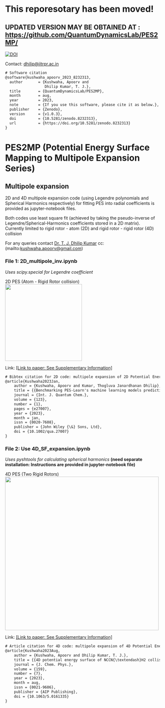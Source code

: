 # This reporesotary has been moved!
## UPDATED VERSION MAY BE OBTAINED AT : https://github.com/QuantumDynamicsLab/PES2MP/

[![DOI](https://zenodo.org/badge/DOI/10.5281/zenodo.8232313.svg)](https://doi.org/10.5281/zenodo.8232313) <br>

Contact: dhilip@iitrpr.ac.in

```diff
# Software citation
@software{kushwaha_apoorv_2023_8232313,
  author       = {Kushwaha, Apoorv and
                  Dhilip Kumar, T. J.},
  title        = {QuantumDynamicsLab/PES2MP},
  month        = aug,
  year         = 2023,
  note         = {If you use this software, please cite it as below.},
  publisher    = {Zenodo},
  version      = {v1.0.3},
  doi          = {10.5281/zenodo.8232313},
  url          = {https://doi.org/10.5281/zenodo.8232313}
}
```

# PES2MP (Potential Energy Surface Mapping to Multipole Expansion Series)
## Multipole expansion
2D and 4D multipole expansion code (using Legendre polynomials and Spherical Harmonics respectively) 
for fitting PES into radial coefficients is provided as jupyter-notebook files. <br />

Both codes use least square fit (achieved by taking the pseudo-inverse of Legendre/Spherical-Harmonics coefficients stored in a 2D matrix).<br />
Currently limited to rigid rotor - atom (2D) and rigid rotor - rigid rotor (4D) collision

For any queries contact [Dr. T. J. Dhilip Kumar](mailto:dhilip@iitrpr.ac.in) cc: (mailto:kushwaha.apoorv@gmail.com)<br />

### File 1: 2D_multipole_inv.ipynb
_Uses scipy.special for Legendre coefficient_

2D PES (Atom - Rigid Rotor collision)<br />
<img src="https://github.com/apoorv-kushwaha/Multipole/blob/main/jacobi22.png" width="250">

Link: [[Link to paper: See Supplementary Information]](https://doi.org/10.1002/qua.27007) 

```diff 
# Bibtex citation for 2D code: multipole expansion of 2D Potential Energy Surface
@article{Kushwaha2023Jan,
	author = {Kushwaha, Apoorv and Kumar, Thogluva Janardhanan Dhilip},
	title = {{Benchmarking PES-Learn's machine learning models predicting accurate potential energy surface for quantum scattering}},
	journal = {Int. J. Quantum Chem.},
	volume = {123},
	number = {1},
	pages = {e27007},
	year = {2023},
	month = jan,
	issn = {0020-7608},
	publisher = {John Wiley {\&} Sons, Ltd},
	doi = {10.1002/qua.27007}
}
```

### File 2: Use 4D_SF_expansion.ipynb

_Uses pyshtools for calculating spherical harmonics_
**(need separate installation: Instructions are provided in jupyter-notebook file)<br />**

4D PES (Two Rigid Rotors)<br />
<img src="https://github.com/apoorv-kushwaha/Multipole/blob/main/jac_final.png" width="500">

Link: [[Link to paper: See Supplementary Information]](https://doi.org/10.1063/5.0161335) 

```diff
# Article citation for 4D code: multipole expansion of 4D Potential Energy Surface
@article{Kushwaha2023Aug,
	author = {Kushwaha, Apoorv and Dhilip Kumar, T. J.},
	title = {{4D potential energy surface of NCCN{\textendash}H2 collision: Rotational dynamics by {\textit{p}}-H2 and {\textit{o}}-H2 at interstellar temperatures}},
	journal = {J. Chem. Phys.},
	volume = {159},
	number = {7},
	year = {2023},
	month = aug,
	issn = {0021-9606},
	publisher = {AIP Publishing},
	doi = {10.1063/5.0161335}
}
```
